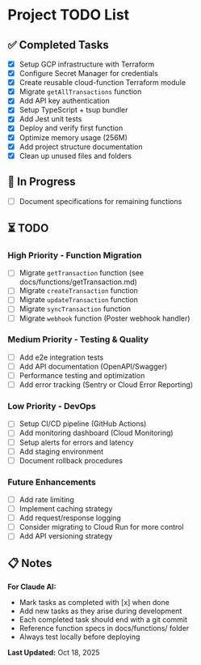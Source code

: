 # Project TODO List

## ✅ Completed Tasks

- [x] Setup GCP infrastructure with Terraform
- [x] Configure Secret Manager for credentials
- [x] Create reusable cloud-function Terraform module
- [x] Migrate `getAllTransactions` function
- [x] Add API key authentication
- [x] Setup TypeScript + tsup bundler
- [x] Add Jest unit tests
- [x] Deploy and verify first function
- [x] Optimize memory usage (256M)
- [x] Add project structure documentation
- [x] Clean up unused files and folders

## 🔄 In Progress

- [ ] Document specifications for remaining functions

## ⏳ TODO

### High Priority - Function Migration
- [ ] Migrate `getTransaction` function (see docs/functions/getTransaction.md)
- [ ] Migrate `createTransaction` function
- [ ] Migrate `updateTransaction` function  
- [ ] Migrate `syncTransaction` function
- [ ] Migrate `webhook` function (Poster webhook handler)

### Medium Priority - Testing & Quality
- [ ] Add e2e integration tests
- [ ] Add API documentation (OpenAPI/Swagger)
- [ ] Performance testing and optimization
- [ ] Add error tracking (Sentry or Cloud Error Reporting)

### Low Priority - DevOps
- [ ] Setup CI/CD pipeline (GitHub Actions)
- [ ] Add monitoring dashboard (Cloud Monitoring)
- [ ] Setup alerts for errors and latency
- [ ] Add staging environment
- [ ] Document rollback procedures

### Future Enhancements
- [ ] Add rate limiting
- [ ] Implement caching strategy
- [ ] Add request/response logging
- [ ] Consider migrating to Cloud Run for more control
- [ ] Add API versioning strategy

## 📋 Notes

**For Claude AI:**
- Mark tasks as completed with [x] when done
- Add new tasks as they arise during development
- Each completed task should end with a git commit
- Reference function specs in docs/functions/ folder
- Always test locally before deploying

**Last Updated:** Oct 18, 2025
